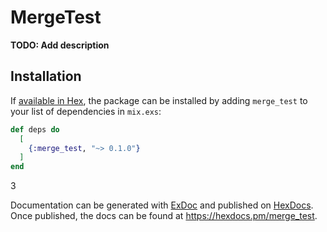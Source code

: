 # MergeTest

**TODO: Add description**

## Installation

If [available in Hex](https://hex.pm/docs/publish), the package can be installed
by adding `merge_test` to your list of dependencies in `mix.exs`:

```elixir
def deps do
  [
    {:merge_test, "~> 0.1.0"}
  ]
end
```

3

Documentation can be generated with [ExDoc](https://github.com/elixir-lang/ex_doc)
and published on [HexDocs](https://hexdocs.pm). Once published, the docs can
be found at <https://hexdocs.pm/merge_test>.

